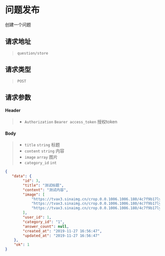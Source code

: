 # 问题发布

创建一个问题

## 请求地址

> `question/store`

## 请求类型

> `POST`

## 请求参数

#### Header

> - `Authorization` `Bearer access_token` 授权token

#### Body

> - `title` `string` 标题
> - `content` `string` 内容
> - `image` `array` 图片
> - `category_id` `int` 

```json
{
   "data": {
        "id": 3,
        "title": "测试标题",
        "content": "测试内容",
        "image": [
            "https://tvax3.sinaimg.cn/crop.0.0.1006.1006.180/4c7f9b17ly8fwpigg780qj20ry0ryabc.jpg",
            "https://tvax3.sinaimg.cn/crop.0.0.1006.1006.180/4c7f9b17ly8fwpigg780qj20ry0ryabc.jpg",
            "https://tvax3.sinaimg.cn/crop.0.0.1006.1006.180/4c7f9b17ly8fwpigg780qj20ry0ryabc.jpg"
        ],
        "user_id": 1,
        "category_id": "1",
        "answer_count": null,
        "created_at": "2019-11-27 16:56:47",
        "updated_at": "2019-11-27 16:56:47"
    },
    "ok": 1
}
```